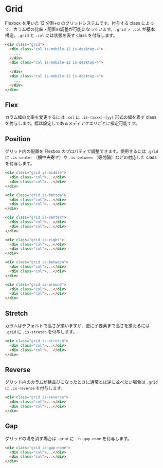 # Grid

Flexbox を用いた 12 分割+α のグリッドシステムです。付与する class によって、カラム幅の比率・配置の調整が可能になっています。`.grid > .col` が基本構造。`.grid` と `.col` には状態を表す class を付与します。

<demo-grid demo="basic"/>

```html
<div class="grid">
  <div class="col is-mobile-12 is-desktop-4">
    ...
  </div>
  <div class="col is-mobile-12 is-desktop-4">
    ...
  </div>
  <div class="col is-mobile-12 is-desktop-4">
    ...
  </div>
</div>
```

## Flex

カラム幅の比率を変更するには `.col` に `.is-(xxxx)-(yy)` 形式の幅を表す class を付与します。幅は設定してあるメディアクエリごとに指定可能です。

<demo-grid demo="flex"/>

<table-flex :split="true"/>

## Position

グリッド内の配置を Flexbox のプロパティで調整できます。使用するには `.grid` に `.is-center` （横中央寄せ）や `.is-between` （等間隔）などの対応した class を付与します。

<demo-grid demo="position"/>

```html
<div class="grid is-middle">
  <div class="col">...</div>
  <div class="col">...</div>
</div>

<div class="grid is-bottom">
  <div class="col">...</div>
  <div class="col">...</div>
</div>

<div class="grid is-center">
  <div class="col">...</div>
  <div class="col">...</div>
</div>

<div class="grid is-right">
  <div class="col">...</div>
  <div class="col">...</div>
</div>

<div class="grid is-between">
  <div class="col">...</div>
  <div class="col">...</div>
</div>

<div class="grid is-around">
  <div class="col">...</div>
  <div class="col">...</div>
</div>
```

## Stretch

カラムはデフォルトで高さが揃いますが、更に子要素まで高さを揃えるには `.grid` に `.is-stretch` を付与します。

<demo-grid demo="stretch"/>

```html
<div class="grid is-stretch">
  <div class="col">...</div>
  <div class="col">...</div>
</div>
```

## Reverse

グリッド内のカラムが横並びになったときに通常とは逆に並べたい場合は `.grid` に `.is-reverse` を付与します。

<demo-grid demo="reverse"/>

```html
<div class="grid is-reverse">
  <div class="col">...</div>
  <div class="col">...</div>
</div>
```

## Gap

グリッドの溝を消す場合は `.grid` に `.is-gap-none` を付与します。

<demo-grid demo="gap"/>

```html
<div class="grid is-gap-none">
  <div class="col">...</div>
  <div class="col">...</div>
</div>
```
